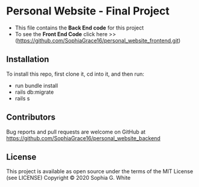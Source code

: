 # Personal Website - Final Project
* This file contains the <b>Back End code</b> for this project
* To see the <b>Front End Code</b> click here >> (https://github.com/SophiaGrace16/personal_website_frontend.git)

## Installation

To install this repo, first clone it, cd into it, and then run:

* run bundle install
* rails db:migrate
* rails s

## Contributors

Bug reports and pull requests are welcome on GitHub at https://github.com/SophiaGrace16/personal_website_backend

## License

This project is available as open source under the terms of the MIT License (see LICENSE) Copyright © 2020 Sophia G. White
